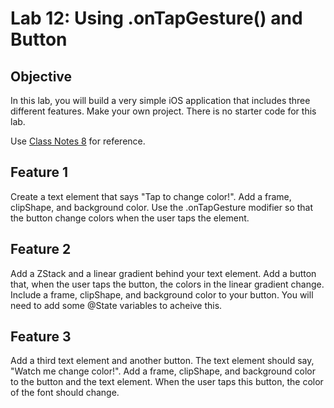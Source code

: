 # Lab 12: Using .onTapGesture() and Button

## Objective
In this lab, you will build a very simple iOS application that includes three different features. Make your own project. There is no starter code for this lab.

Use [Class Notes 8](https://github.com/lmansfieldPC/iOSAppDevelopment/blob/main/Class_Notes8_AddingDesignToApps.md) for reference.

## Feature 1 
Create a text element that says "Tap to change color!". Add a frame, clipShape, and background color. Use the .onTapGesture modifier so that the button change colors when the user taps the element.

## Feature 2
Add a ZStack and a linear gradient behind your text element. Add a button that, when the user taps the button, the colors in the linear gradient change.  Include a frame, clipShape, and background color to your button. You will need to add some @State variables to acheive this. 


## Feature 3
Add a third text element and another button. The text element should say, "Watch me change color!". Add a frame, clipShape, and background color to the button and the text element. When the user taps this button, the color of the font should change.